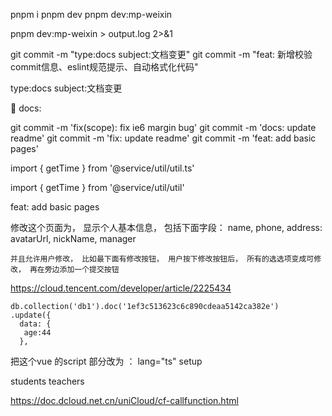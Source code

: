 pnpm i
pnpm dev
pnpm dev:mp-weixin

pnpm dev:mp-weixin > output.log 2>&1

git commit -m "type:docs subject:文档变更"
git commit -m "feat: 新增校验commit信息、eslint规范提示、自动格式化代码"

type:docs
subject:文档变更

📃 docs:

git commit -m 'fix(scope): fix ie6 margin bug'
git commit -m 'docs: update readme'
git commit -m 'fix: update readme'
git commit -m 'feat: add basic pages'

import { getTime } from '@service/util/util.ts'

import { getTime } from '@service/util/util'

feat: add basic pages

修改这个页面为， 显示个人基本信息， 包括下面字段：
name,
phone,
address:
avatarUrl,
nickName,
manager

    并且允许用户修改， 比如最下面有修改按钮， 用户按下修改按钮后， 所有的选选项变成可修改， 再在旁边添加一个提交按钮

https://cloud.tencent.com/developer/article/2225434

    db.collection('db1').doc('1ef3c513623c6c890cdeaa5142ca382e')
    .update({
      data: {
       age:44
      },

把这个vue 的script 部分改为 ： lang="ts" setup

students
teachers

https://doc.dcloud.net.cn/uniCloud/cf-callfunction.html
